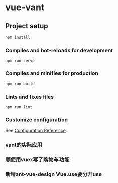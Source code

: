 # vue-vant

## Project setup
```
npm install
```

### Compiles and hot-reloads for development
```
npm run serve
```

### Compiles and minifies for production
```
npm run build
```

### Lints and fixes files
```
npm run lint
```

### Customize configuration
See [Configuration Reference](https://cli.vuejs.org/config/).

### vant的实际应用  
### 顺便用vuex写了购物车功能   
### 新增ant-vue-design Vue.use要分开use
